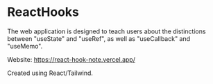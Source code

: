 # ReactHooks
 
The web application is designed to teach users about the distinctions between "useState" and "useRef", as well as "useCallback" and "useMemo".

Website: https://react-hook-note.vercel.app/

Created using React/Tailwind.
